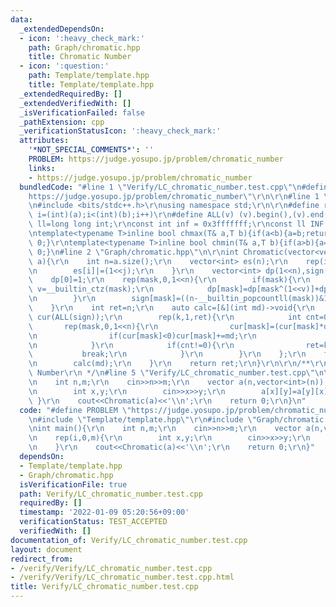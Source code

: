 ```yaml
---
data:
  _extendedDependsOn:
  - icon: ':heavy_check_mark:'
    path: Graph/chromatic.hpp
    title: Chromatic Number
  - icon: ':question:'
    path: Template/template.hpp
    title: Template/template.hpp
  _extendedRequiredBy: []
  _extendedVerifiedWith: []
  _isVerificationFailed: false
  _pathExtension: cpp
  _verificationStatusIcon: ':heavy_check_mark:'
  attributes:
    '*NOT_SPECIAL_COMMENTS*': ''
    PROBLEM: https://judge.yosupo.jp/problem/chromatic_number
    links:
    - https://judge.yosupo.jp/problem/chromatic_number
  bundledCode: "#line 1 \"Verify/LC_chromatic_number.test.cpp\"\n#define PROBLEM \"\
    https://judge.yosupo.jp/problem/chromatic_number\"\r\n\r\n#line 1 \"Template/template.hpp\"\
    \n#include <bits/stdc++.h>\r\nusing namespace std;\r\n\r\n#define rep(i,a,b) for(int\
    \ i=(int)(a);i<(int)(b);i++)\r\n#define ALL(v) (v).begin(),(v).end()\r\nusing\
    \ ll=long long int;\r\nconst int inf = 0x3fffffff;\r\nconst ll INF = 0x1fffffffffffffff;\r\
    \ntemplate<typename T>inline bool chmax(T& a,T b){if(a<b){a=b;return 1;}return\
    \ 0;}\r\ntemplate<typename T>inline bool chmin(T& a,T b){if(a>b){a=b;return 1;}return\
    \ 0;}\n#line 2 \"Graph/chromatic.hpp\"\n\r\nint Chromatic(vector<vector<int>>&\
    \ a){\r\n    int n=a.size();\r\n    vector<int> es(n);\r\n    rep(i,0,n)rep(j,0,n)if(a[i][j]){\r\
    \n        es[i]|=(1<<j);\r\n    }\r\n    vector<int> dp(1<<n),sign(1<<n);\r\n\
    \    dp[0]=1;\r\n    rep(mask,0,1<<n){\r\n        if(mask){\r\n            int\
    \ v=__builtin_ctz(mask);\r\n            dp[mask]=dp[mask^(1<<v)]+dp[(mask^(1<<v))&(~es[v])];\r\
    \n        }\r\n        sign[mask]=((n-__builtin_popcountll(mask))&1?-1:1);\r\n\
    \    }\r\n    int ret=n;\r\n    auto calc=[&](int md)->void{\r\n        vector<ll>\
    \ cur(ALL(sign));\r\n        rep(k,1,ret){\r\n            int cnt=0;\r\n     \
    \       rep(mask,0,1<<n){\r\n                cur[mask]=(cur[mask]*dp[mask])%md;\r\
    \n                if(cur[mask]<0)cur[mask]+=md;\r\n                cnt=(cnt+cur[mask])%md;\r\
    \n            }\r\n            if(cnt!=0){\r\n                ret=k;\r\n     \
    \           break;\r\n            }\r\n        }\r\n    };\r\n    for(auto& md:{998244353,1000000007,1000000011}){\r\
    \n        calc(md);\r\n    }\r\n    return ret;\r\n}\r\n\r\n/**\r\n * @brief Chromatic\
    \ Number\r\n */\n#line 5 \"Verify/LC_chromatic_number.test.cpp\"\n\r\nint main(){\r\
    \n    int n,m;\r\n    cin>>n>>m;\r\n    vector a(n,vector<int>(n));\r\n    rep(i,0,m){\r\
    \n        int x,y;\r\n        cin>>x>>y;\r\n        a[x][y]=a[y][x]=1;\r\n   \
    \ }\r\n    cout<<Chromatic(a)<<'\\n';\r\n    return 0;\r\n}\n"
  code: "#define PROBLEM \"https://judge.yosupo.jp/problem/chromatic_number\"\r\n\r\
    \n#include \"Template/template.hpp\"\r\n#include \"Graph/chromatic.hpp\"\r\n\r\
    \nint main(){\r\n    int n,m;\r\n    cin>>n>>m;\r\n    vector a(n,vector<int>(n));\r\
    \n    rep(i,0,m){\r\n        int x,y;\r\n        cin>>x>>y;\r\n        a[x][y]=a[y][x]=1;\r\
    \n    }\r\n    cout<<Chromatic(a)<<'\\n';\r\n    return 0;\r\n}"
  dependsOn:
  - Template/template.hpp
  - Graph/chromatic.hpp
  isVerificationFile: true
  path: Verify/LC_chromatic_number.test.cpp
  requiredBy: []
  timestamp: '2022-01-09 05:20:56+09:00'
  verificationStatus: TEST_ACCEPTED
  verifiedWith: []
documentation_of: Verify/LC_chromatic_number.test.cpp
layout: document
redirect_from:
- /verify/Verify/LC_chromatic_number.test.cpp
- /verify/Verify/LC_chromatic_number.test.cpp.html
title: Verify/LC_chromatic_number.test.cpp
---
```

